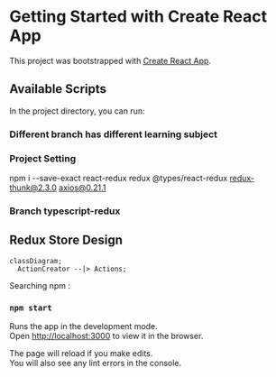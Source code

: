 # Getting Started with Create React App

This project was bootstrapped with [Create React App](https://github.com/facebook/create-react-app).

## Available Scripts

In the project directory, you can run:

### Different branch has different learning subject

### Project Setting 
npm i --save-exact react-redux redux @types/react-redux redux-thunk@2.3.0 axios@0.21.1

### Branch typescript-redux
## Redux Store Design

```mermaid
classDiagram;
  ActionCreator --|> Actions;

```

Searching npm : 
### `npm start`


Runs the app in the development mode.\
Open [http://localhost:3000](http://localhost:3000) to view it in the browser.

The page will reload if you make edits.\
You will also see any lint errors in the console.

